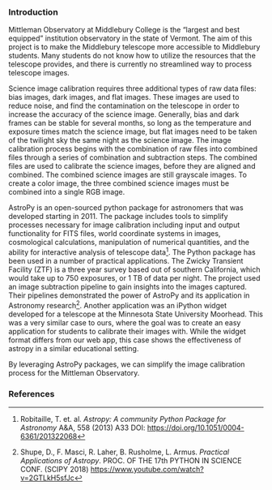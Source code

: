 ### Introduction 

Mittleman Observatory at Middlebury College is the “largest and best equipped” institution observatory in the state of Vermont. The aim of this project is to make the Middlebury telescope more accessible to Middlebury students. Many students do not know how to utilize the resources that the telescope provides, and there is currently no streamlined way to process telescope images. 

Science image calibration requires three additional types of raw data files: bias images, dark images, and flat images. These images are used to reduce noise, and find the contamination on the telescope in order to increase the accuracy of the science image. Generally, bias and dark frames can be stable for several months, so long as the temperature and exposure times match the science image, but flat images need to be taken of the twilight sky the same night as the science image. The image calibration process begins with the combination of raw files into combined files through a series of combination and subtraction steps. The combined files are used to calibrate the science images, before they are aligned and combined. The combined science images are still grayscale images. To create a color image, the three combined science images must be combined into a single RGB image.

AstroPy is an open-sourced python package for astronomers that was developed starting in 2011. The package includes tools to simplify processes necessary for image calibration including input and output functionality for FITS files, world coordinate systems in images, cosmological calculations, manipulation of numerical quantities, and the ability for interactive analysis of telescope data[^Robitaille2013]. The Python package has been used in a number of practical applications. The Zwicky Transient Facility (ZTF) is a three year survey based out of southern California, which would take up to 750 exposures, or 1 TB of data per night. The project used an image subtraction pipeline to gain insights into the images captured. Their pipelines demonstrated the power of AstroPy and its application in Astronomy research[^Shupe2018]. Another application was an iPython widget developed for a telescope at the Minnesota State University Moorhead. This was a very similar case to ours, where the goal was to create an easy application for students to calibrate their images with. While the widget format differs from our web app, this case shows the effectiveness of astropy in a similar educational setting. 

By leveraging AstroPy packages, we can simplify the image calibration process for the Mittleman Observatory. 


### References

[^Robitaille2013]: Robitaille, T. et. al. *Astropy: A community Python Package for Astronomy* A&A, 558 (2013) A33 DOI: https://doi.org/10.1051/0004-6361/201322068

[^Shupe2018]: Shupe, D., F. Masci, R. Laher, B. Rusholme, L. Armus. *Practical Applications of Astropy*. PROC. OF THE 17th PYTHON IN SCIENCE CONF. (SCIPY 2018) https://www.youtube.com/watch?v=2GTLkH5sfJc